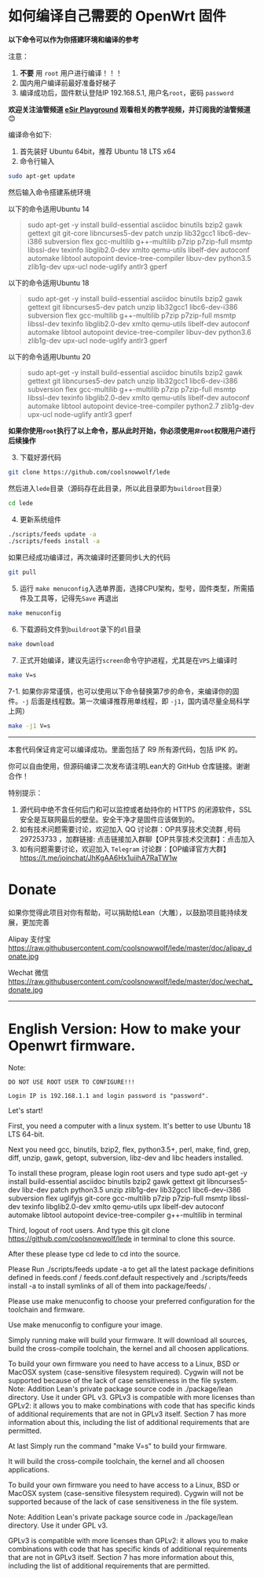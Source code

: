 如何编译自己需要的 OpenWrt 固件
====

**以下命令可以作为你搭建环境和编译的参考**

注意：
1. __不要__ 用 `root` 用户进行编译！！！
2. 国内用户编译前最好准备好梯子
3. 编译成功后，固件默认登陆IP 192.168.5.1, 用户名`root`，密码 `password`

**欢迎关注油管频道 [eSir Playground](https://www.youtube.com/c/esirplayground "esir playground") 观看相关的教学视频，并订阅我的油管频道**:blush:

编译命令如下:

1. 首先装好 Ubuntu 64bit，推荐  Ubuntu  18 LTS x64  
2. 命令行输入

```bash
sudo apt-get update
```
然后输入命令搭建系统环境

以下的命令适用Ubuntu 14

>sudo apt-get -y install build-essential asciidoc binutils bzip2 gawk gettext git git-core libncurses5-dev patch unzip lib32gcc1 libc6-dev-i386 subversion flex gcc-multilib g++-multilib p7zip p7zip-full msmtp libssl-dev texinfo libglib2.0-dev xmlto qemu-utils libelf-dev autoconf automake libtool autopoint device-tree-compiler libuv-dev python3.5 zlib1g-dev upx-ucl node-uglify antlr3 gperf

以下的命令适用Ubuntu 18

>sudo apt-get -y install build-essential asciidoc binutils bzip2 gawk gettext git libncurses5-dev patch unzip lib32gcc1 libc6-dev-i386 subversion flex gcc-multilib g++-multilib p7zip p7zip-full msmtp libssl-dev texinfo libglib2.0-dev xmlto qemu-utils libelf-dev autoconf automake libtool autopoint device-tree-compiler libuv-dev python3.6 zlib1g-dev upx-ucl node-uglify antlr3 gperf

以下的命令适用Ubuntu 20

>sudo apt-get -y install build-essential asciidoc binutils bzip2 gawk gettext git libncurses5-dev patch unzip lib32gcc1 libc6-dev-i386 subversion flex gcc-multilib g++-multilib p7zip p7zip-full msmtp libssl-dev texinfo libglib2.0-dev xmlto qemu-utils libelf-dev autoconf automake libtool autopoint device-tree-compiler python2.7 zlib1g-dev upx-ucl node-uglify antlr3 gperf

**如果你使用`root`执行了以上命令，那从此时开始，你必须使用`非root`权限用户进行后续操作**

3. 下载好源代码
```bash
git clone https://github.com/coolsnowwolf/lede
```
   然后进入`lede`目录（源码存在此目录，所以此目录即为`buildroot`目录）
```bash   
cd lede
```

4. 更新系统组件
```bash
./scripts/feeds update -a 
./scripts/feeds install -a
```
如果已经成功编译过，再次编译时还要同步L大的代码
```bash
git pull
```

5. 运行 `make menuconfig`入选单界面，选择CPU架构，型号，固件类型，所需插件及工具等，记得先`Save` 再退出
```bash
make menuconfig 
```

6. 下载源码文件到`buildroot`录下的`dl`目录
```bash
make download 
```

7. 正式开始编译，建议先运行`screen`命令守护进程，尤其是在`VPS`上编译时
```bash
make V=s
```
7-1. 如果你非常谨慎，也可以使用以下命令替换第7步的命令，来编译你的固件。`-j` 后面是线程数。第一次编译推荐用单线程，即 `-j1`，国内请尽量全局科学上网）
```bash
make -j1 V=s
```
-----   
本套代码保证肯定可以编译成功。里面包括了 R9 所有源代码，包括 IPK 的。

你可以自由使用，但源码编译二次发布请注明Lean大的 GitHub 仓库链接。谢谢合作！

特别提示：
1. 源代码中绝不含任何后门和可以监控或者劫持你的 HTTPS 的闭源软件，SSL 安全是互联网最后的壁垒。安全干净才是固件应该做到的。
2. 如有技术问题需要讨论，欢迎加入 QQ 讨论群：OP共享技术交流群 ,号码 297253733 ，加群链接: 点击链接加入群聊【OP共享技术交流群】：点击加入
3. 如有问题需要讨论，欢迎加入 `Telegram` 讨论群：【OP编译官方大群】 https://t.me/joinchat/JhKgAA6Hx1uiihA7RaTW1w


Donate
===
如果你觉得此项目对你有帮助，可以捐助给Lean（大雕），以鼓励项目能持续发展，更加完善


Alipay 支付宝
https://raw.githubusercontent.com/coolsnowwolf/lede/master/doc/alipay_donate.jpg

Wechat 微信
https://raw.githubusercontent.com/coolsnowwolf/lede/master/doc/wechat_donate.jpg


-----   
English Version: How to make your Openwrt firmware.
===
Note:

    DO NOT USE ROOT USER TO CONFIGURE!!!

    Login IP is 192.168.1.1 and login password is "password".

Let's start!

First, you need a computer with a linux system. It's better to use Ubuntu 18 LTS 64-bit.

Next you need gcc, binutils, bzip2, flex, python3.5+, perl, make, find, grep, diff, unzip, gawk, getopt, subversion, libz-dev and libc headers installed.

To install these program, please login root users and type sudo apt-get -y install build-essential asciidoc binutils bzip2 gawk gettext git libncurses5-dev libz-dev patch python3.5 unzip zlib1g-dev lib32gcc1 libc6-dev-i386 subversion flex uglifyjs git-core gcc-multilib p7zip p7zip-full msmtp libssl-dev texinfo libglib2.0-dev xmlto qemu-utils upx libelf-dev autoconf automake libtool autopoint device-tree-compiler g++-multilib in terminal

Third, logout of root users. And type this git clone https://github.com/coolsnowwolf/lede in terminal to clone this source.

After these please type cd lede to cd into the source.

Please Run ./scripts/feeds update -a to get all the latest package definitions defined in feeds.conf / feeds.conf.default respectively and ./scripts/feeds install -a to install symlinks of all of them into package/feeds/ .

Please use make menuconfig to choose your preferred configuration for the toolchain and firmware.

Use make menuconfig to configure your image.

Simply running make will build your firmware. It will download all sources, build the cross-compile toolchain, the kernel and all choosen applications.

To build your own firmware you need to have access to a Linux, BSD or MacOSX system (case-sensitive filesystem required). Cygwin will not be supported because of the lack of case sensitiveness in the file system.
Note: Addition Lean's private package source code in ./package/lean directory. Use it under GPL v3.
GPLv3 is compatible with more licenses than GPLv2: it allows you to make combinations with code that has specific kinds of additional requirements that are not in GPLv3 itself. Section 7 has more information about this, including the list of additional requirements that are permitted.

At last Simply run the command "make V=s" to build your firmware.

It will build the cross-compile toolchain, the kernel and all choosen applications.

To build your own firmware you need to have access to a Linux, BSD or MacOSX system
(case-sensitive filesystem required). Cygwin will not be supported because of
the lack of case sensitiveness in the file system.



Note: Addition Lean's private package source code in ./package/lean directory. Use it under GPL v3.

GPLv3 is compatible with more licenses than GPLv2: 
it allows you to make combinations with code that has specific kinds of additional requirements that are not in GPLv3 itself. 
Section 7 has more information about this, including the list of additional requirements that are permitted.
